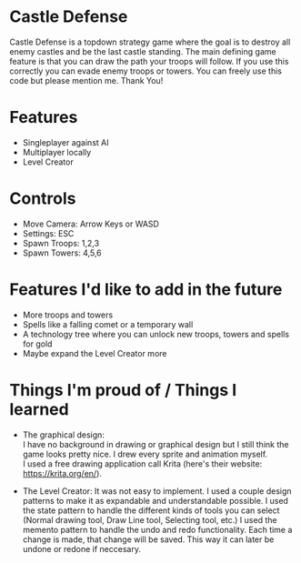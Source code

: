 # Castle Defense
Castle Defense is a topdown strategy game where the goal is to destroy all enemy castles and be the last castle standing.
The main defining game feature is that you can draw the path your troops will follow. If you use this correctly you can evade enemy troops or towers.
You can freely use this code but please mention me. Thank You!

# Features
- Singleplayer against AI
- Multiplayer locally
- Level Creator

# Controls
- Move Camera: Arrow Keys or WASD  
- Settings: ESC  
- Spawn Troops: 1,2,3  
- Spawn Towers: 4,5,6  

# Features I'd like to add in the future
- More troops and towers
- Spells like a falling comet or a temporary wall
- A technology tree where you can unlock new troops, towers and spells for gold
- Maybe expand the Level Creator more

# Things I'm proud of / Things I learned
- The graphical design:   
      I have no background in drawing or graphical design but I still think the game looks pretty nice. I drew every sprite and animation myself.   
      I used a free drawing application call Krita (here's their website: https://krita.org/en/).   


- The Level Creator: 
      It was not easy to implement. I used a couple design patterns to make it as expandable and understandable possible.
      I used the state pattern to handle the different kinds of tools you can select (Normal drawing tool, Draw Line tool, Selecting tool, etc.)
      I used the memento pattern to handle the undo and redo functionality. Each time a change is made, that change will be saved. This way it can later be undone or  redone if neccesary.
